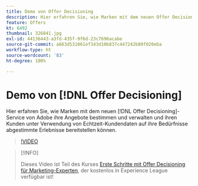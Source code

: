 ```yaml
---
title: Demo von Offer Decisioning
description: Hier erfahren Sie, wie Marken mit dem neuen Offer Decisioning-Service von Adobe ihre Angebote bestimmen und verwalten und ihren Kunden unter Verwendung von Echtzeit-Kundendaten auf ihre Bedürfnisse abgestimmte Erlebnisse bereitstellen können.
feature: Offers
kt: 6492
thumbnail: 326841.jpg
exl-id: 44136443-a3fd-435f-9f6d-23c7696acabe
source-git-commit: a663d531061ef343d10b837c447242b89f020eba
workflow-type: ht
source-wordcount: '83'
ht-degree: 100%

---
```


# Demo von [!DNL Offer Decisioning]

Hier erfahren Sie, wie Marken mit dem neuen [!DNL Offer Decisioning]-Service von Adobe ihre Angebote bestimmen und verwalten und ihren Kunden unter Verwendung von Echtzeit-Kundendaten auf ihre Bedürfnisse abgestimmte Erlebnisse bereitstellen können.

>[!VIDEO](https://video.tv.adobe.com/v/326841?quality=12&learn=on)

>[!INFO]
>
> Dieses Video ist Teil des Kurses [Erste Schritte mit Offer Decisioning für Marketing-Experten](https://experienceleague.adobe.com/?lang=de?recommended=ExperiencePlatform-U-1-2020.1.offerdecisioning), der kostenlos in Experience League verfügbar ist!
